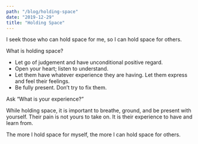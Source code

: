 ```yaml
---
path: "/blog/holding-space"
date: "2019-12-29"
title: "Holding Space"
---
```


I seek those who can hold space for me, so I can hold space for others.

What is holding space?

- Let go of judgement and have unconditional positive regard.
- Open your heart; listen to understand.
- Let them have whatever experience they are having.  Let them express and feel their feelings.
- Be fully present.  Don’t try to fix them.

Ask “What is your experience?”

While holding space, it is important to breathe, ground, and be present with yourself.  Their pain is not yours to take on.  It is their experience to have and learn from.

The more I hold space for myself, the more I can hold space for others.